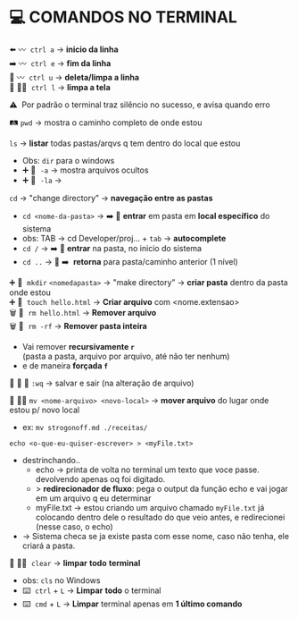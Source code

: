 # 💻  COMANDOS NO TERMINAL  

⬅️ 〰️  `ctrl a` → **inicio da linha**  
➡️ 〰️  `ctrl e` → **fim da linha**  
🧹 〰️  `ctrl u` → **deleta/limpa a linha**  
🧹 👩‍💻  `ctrl l` → **limpa a tela**
&nbsp;
&nbsp;
&nbsp;

⚠️  Por padrão o terminal traz silêncio no sucesso, e avisa quando erro

🛤️ `pwd` → mostra o caminho completo de onde estou

`ls` → **listar** todas pastas/arqvs q tem dentro do local que estou
  - Obs: `dir` para o windows
  - ➕ 🚩  `-a` → mostra arquivos ocultos
  - ➕ 🚩  `-la` →

`cd` → "change directory” → **navegação entre as pastas**
 - `cd <nome-da-pasta>` → ➡️ 📍 **entrar** em pasta em **local específico** do sistema
  - obs: TAB → cd Developer/proj… + `tab` → **autocomplete**
 - `cd /` → ➡️ 🚪 **entrar** na pasta, no inicio do sistema
 - `cd ..` → 🚪 ➡️  **retorna** para pasta/caminho anterior (1 nível)

➕ 📂  `mkdir` `<nomedapasta>` → "make directory” → **criar pasta** dentro da pasta onde estou  
➕ 📄  `touch hello.html` → **Criar arquivo** com <nome.extensao>  
🗑️ 📄  `rm hello.html` → **Remover arquivo**  
🗑️ 📁  `rm -rf` → **Remover pasta inteira**  
 - Vai remover **recursivamente `r`**  
   (pasta a pasta, arquivo por arquivo, até não ter nenhum)  
 - e de maneira **forçada `f`**  

📄 💾 🚪 `:wq` → salvar e sair (na alteração de arquivo)

📄 🏃‍♀️ `mv <nome-arquivo> <novo-local>` → **mover arquivo** do lugar onde estou p/ novo local

- ex: `mv strogonoff.md ./receitas/`

`echo <o-que-eu-quiser-escrever> > <myFile.txt>`
  - destrinchando..
    - echo → printa de volta no terminal um texto que voce passe. devolvendo apenas oq foi digitado.
    - \> **redirecionador de fluxo**: pega o output da função echo e vai jogar em um arquivo q eu determinar
    - myFile.txt → estou criando um arquivo chamado `myFile.txt` já colocando dentro dele o resultado do que veio antes, e redirecionei (nesse caso, o echo)
   - → Sistema checa se ja existe pasta com esse nome, caso não tenha, ele criará a pasta.

🧹 👩‍💻  `clear` → **limpar** **todo** **terminal**

- obs: `cls` no Windows
- ⌨️  `ctrl` + `L` → **Limpar** **todo** o terminal
- ⌨️  `cmd` + `L` → **Limpar** terminal apenas em **1 último comando**
